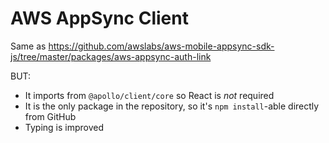# AWS AppSync Client

Same as https://github.com/awslabs/aws-mobile-appsync-sdk-js/tree/master/packages/aws-appsync-auth-link

BUT:
- It imports from `@apollo/client/core` so React is _not_ required
- It is the only package in the repository, so it's `npm install`-able directly from GitHub
- Typing is improved
